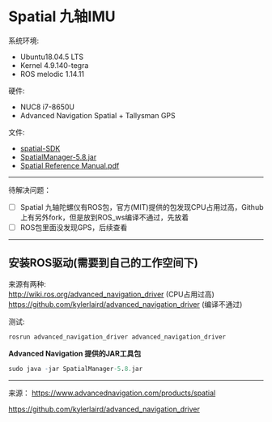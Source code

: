 # Spatial 九轴IMU 

系统环境:
- Ubuntu18.04.5 LTS
- Kernel 4.9.140-tegra
- ROS melodic 1.14.11

硬件: 
- NUC8 i7-8650U
- Advanced Navigation Spatial + Tallysman GPS

文件: 
- [spatial-SDK](Spatial/spatial-SDK)
- [SpatialManager-5.8.jar](Spatial/SpatialManager-5.8.jar)
- [Spatial Reference Manual.pdf](/doc/Spatial%20Reference%20Manual.pdf)

----
待解决问题： 
- [ ]  Spatial 九轴陀螺仪有ROS包，官方(MIT)提供的包发现CPU占用过高，Github上有另外fork，但是放到ROS_ws编译不通过，先放着
- [ ]  ROS包里面没发现GPS，后续查看
----

## 安装ROS驱动(需要到自己的工作空间下)     
来源有两种:        
http://wiki.ros.org/advanced_navigation_driver  (CPU占用过高)   
https://github.com/kylerlaird/advanced_navigation_driver (编译不通过)   

测试: 
``` r
rosrun advanced_navigation_driver advanced_navigation_driver
``` 

**Advanced Navigation 提供的JAR工具包**
``` r
sudo java -jar SpatialManager-5.8.jar 
``` 


----
来源：
https://www.advancednavigation.com/products/spatial

https://github.com/kylerlaird/advanced_navigation_driver


